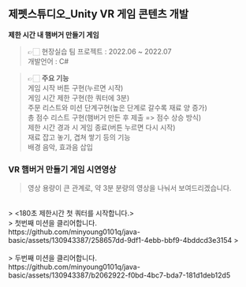 ## 제펫스튜디오_Unity VR 게임 콘텐츠 개발
**제한 시간 내 햄버거 만들기 게임**

> 👉🏻 현장실습 팀 프로젝트 : 2022.06 ~ 2022.07 <br />
> 개발언어 : C#<br />

> 👉🏻 **주요 기능** <br />
>  게임 시작 버튼 구현(누르면 시작) <br />
>  게임 시간 제한 구현(한 쿼터에 3분) <br />
>  주문 리스트와 미션 단계구현(높은 단계로 갈수록 재료 양 증가) <br />
>  총 점수 리스트 구현(햄버거 만든 후 제출 => 점수 상승 방식) <br />
>  제한 시간 경과 시 게임 종료(버튼 누르면 다시 시작) <br />
>  재료 잡고 놓기, 겹쳐 쌓기 등의 기능 <br />
>  배경 음악, 효과음 삽입 <br />

### VR 햄버거 만들기 게임 시연영상 <br />
>  영상 용량이 큰 관계로, 약 3분 분량의 영상을 나눠서 보여드리겠습니다. <br />
<br />
>  <180초 제한시간 첫 쿼터를 시작합니다.> <br />
>  첫번째 미션을 클리어합니다. <br />
https://github.com/minyoung0101q/java-basic/assets/130943387/258657dd-9df1-4ebb-bbf9-4bddcd3e3154
> <br /> <br />
>  두번째 미션을 클리어합니다. <br />
https://github.com/minyoung0101q/java-basic/assets/130943387/b2062922-f0bd-4bc7-bda7-181d1deb12d5
